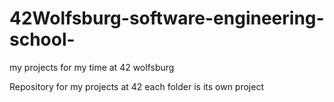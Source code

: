 # 42Wolfsburg-software-engineering-school-
my projects for my time at 42 wolfsburg

Repository for my projects at 42
each folder is its own project
